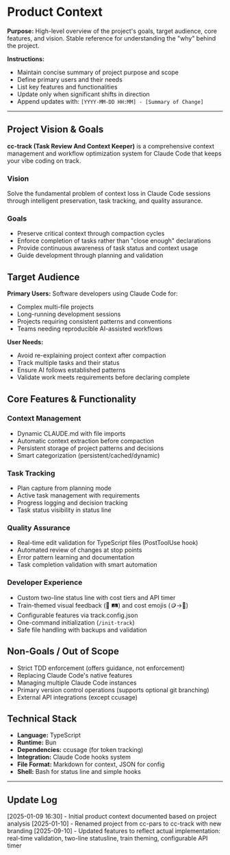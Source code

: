 # Product Context

**Purpose:** High-level overview of the project's goals, target audience, core features, and vision. Stable reference for understanding the "why" behind the project.

**Instructions:**
- Maintain concise summary of project purpose and scope
- Define primary users and their needs
- List key features and functionalities
- Update only when significant shifts in direction
- Append updates with: `[YYYY-MM-DD HH:MM] - [Summary of Change]`

---

## Project Vision & Goals

**cc-track (Task Review And Context Keeper)** is a comprehensive context management and workflow optimization system for Claude Code that keeps your vibe coding on track.

### Vision
Solve the fundamental problem of context loss in Claude Code sessions through intelligent preservation, task tracking, and quality assurance.

### Goals
- Preserve critical context through compaction cycles
- Enforce completion of tasks rather than "close enough" declarations
- Provide continuous awareness of task status and context usage
- Guide development through planning and validation

## Target Audience

**Primary Users:** Software developers using Claude Code for:
- Complex multi-file projects
- Long-running development sessions
- Projects requiring consistent patterns and conventions
- Teams needing reproducible AI-assisted workflows

**User Needs:**
- Avoid re-explaining project context after compaction
- Track multiple tasks and their status
- Ensure AI follows established patterns
- Validate work meets requirements before declaring complete

## Core Features & Functionality

### Context Management
- Dynamic CLAUDE.md with file imports
- Automatic context extraction before compaction
- Persistent storage of project patterns and decisions
- Smart categorization (persistent/cached/dynamic)

### Task Tracking
- Plan capture from planning mode
- Active task management with requirements
- Progress logging and decision tracking
- Task status visibility in status line

### Quality Assurance
- Real-time edit validation for TypeScript files (PostToolUse hook)
- Automated review of changes at stop points
- Error pattern learning and documentation
- Task completion validation with smart automation

### Developer Experience
- Custom two-line status line with cost tiers and API timer
- Train-themed visual feedback (🚅 🛤️) and cost emojis (🪙→🤑)
- Configurable features via track.config.json
- One-command initialization (`/init-track`)
- Safe file handling with backups and validation

## Non-Goals / Out of Scope

- Strict TDD enforcement (offers guidance, not enforcement)
- Replacing Claude Code's native features
- Managing multiple Claude Code instances
- Primary version control operations (supports optional git branching)
- External API integrations (except ccusage)

## Technical Stack

- **Language:** TypeScript
- **Runtime:** Bun
- **Dependencies:** ccusage (for token tracking)
- **Integration:** Claude Code hooks system
- **File Format:** Markdown for context, JSON for config
- **Shell:** Bash for status line and simple hooks

---

## Update Log

[2025-01-09 16:30] - Initial product context documented based on project analysis
[2025-01-10] - Renamed project from cc-pars to cc-track with new branding
[2025-09-10] - Updated features to reflect actual implementation: real-time validation, two-line statusline, train theming, configurable API timer